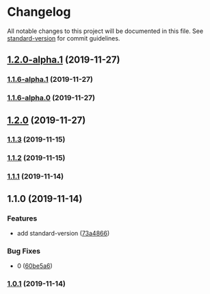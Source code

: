 # Changelog

All notable changes to this project will be documented in this file. See [standard-version](https://github.com/conventional-changelog/standard-version) for commit guidelines.

## [1.2.0-alpha.1](https://github.com/Youmenomi/sv-test/compare/v1.1.6-alpha.1...v1.2.0-alpha.1) (2019-11-27)

### [1.1.6-alpha.1](https://github.com/Youmenomi/sv-test/compare/v1.1.6-alpha.0...v1.1.6-alpha.1) (2019-11-27)

### [1.1.6-alpha.0](https://github.com/Youmenomi/sv-test/compare/v1.2.0-alpha.1...v1.1.6-alpha.0) (2019-11-27)

## [1.2.0](https://github.com/Youmenomi/sv-test/compare/v1.2.0-alpha.1...v1.2.0) (2019-11-27)

### [1.1.3](https://github.com/Youmenomi/sv-test/compare/v1.1.2...v1.1.3) (2019-11-15)

### [1.1.2](https://github.com/Youmenomi/sv-test/compare/v1.1.1...v1.1.2) (2019-11-15)

### [1.1.1](https://github.com/Youmenomi/sv-test/compare/v1.1.0...v1.1.1) (2019-11-14)

## 1.1.0 (2019-11-14)


### Features

* add standard-version ([73a4866](https://github.com/Youmenomi/sv-test/commit/73a48664dfdb6d37bf802d2c4c019edd08856b17))


### Bug Fixes

* 0 ([60be5a6](https://github.com/Youmenomi/sv-test/commit/60be5a6bc7b05d35686f9a25b71a9b39a0b835be))

### [1.0.1](https://github.com/Youmenomi/sv-test/compare/v1.0.0...v1.0.1) (2019-11-14)
